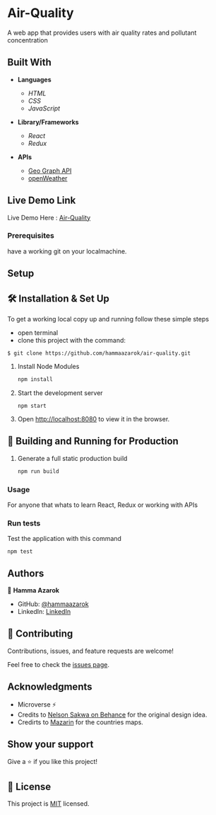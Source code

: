 # Air-Quality

A web app that provides users with air quality rates and pollutant concentration

## Built With

- **Languages**

  - *HTML*
  - *CSS*
  - *JavaScript*

- **Library/Frameworks**
   - *React*
   - *Redux*

- **APIs**
    - [Geo Graph API](https://www.universal-tutorial.com/api/)
    - [openWeather](https://openweathermap.org/api)
    
 
## Live Demo Link
 Live Demo Here :   [Air-Quality](https://air-quality-ha.netlify.app)

### Prerequisites

have a working git on your localmachine.

## Setup


## 🛠 Installation & Set Up
To get a working local copy up and running follow these simple steps

- open terminal
- clone this project with the command:

```
$ git clone https://github.com/hammaazarok/air-quality.git
```
1. Install Node Modules

   ```sh
   npm install
   ```

2. Start the development server

   ```
   npm start
   ```

3. Open [http://localhost:8080](http://localhost:8080) to view it in the browser.

## 🚀 Building and Running for Production

1. Generate a full static production build

   ```sh
   npm run build
   ```
### Usage
For anyone that whats to learn React, Redux or working with APIs

### Run tests

Test the application with this command

```
npm test
```

## Authors

👤 **Hamma Azarok**

- GitHub: [@hammaazarok](https://github.com/hammaazarok)
- LinkedIn: [LinkedIn](https://www.linkedin.com/in/hammaazarok/)
 
## 🤝 Contributing

Contributions, issues, and feature requests are welcome!

Feel free to check the [issues page](https://github.com/PinkMoon25/Math-magicians/issues/).

## Acknowledgments

- Microverse ⚡
- Credits to [Nelson Sakwa on Behance](https://www.behance.net/sakwadesignstudio) for the original design idea.
- Credirts to  [Mazarin](https://github.com/djaiss/mapsicon) for the countries maps.

## Show your support

Give a ⭐️ if you like this project!

## 📝 License

This project is [MIT](./LICENSE) licensed.
